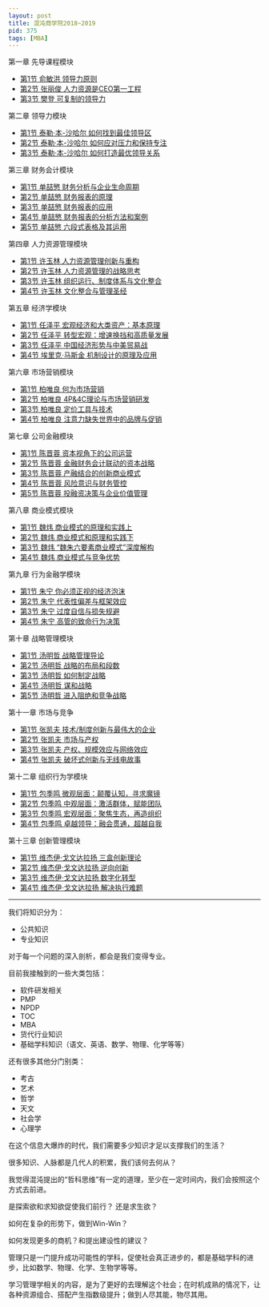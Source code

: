 ```yaml
---
layout: post
title: 混沌商学院2018~2019
pid: 375
tags: [MBA]
---
```


第一章 先导课程模块
+ [第1节 俞敏洪 领导力原则]()
+ [第2节 张丽俊 人力资源是CEO第一工程]()
+ [第3节 樊登 可复制的领导力]()

第二章 领导力模块
+ [第1节 泰勒·本-沙哈尔 如何找到最佳领导区](http://www.baoguoding.com/2018/04/274-tal.html)
+ [第2节 泰勒·本-沙哈尔 如何应对压力和保持专注]()
+ [第3节 泰勒·本-沙哈尔 如何打造最优领导关系]()

第三章 财务会计模块
+ [第1节 单喆慜 财务分析与企业生命周期](http://www.baoguoding.com/2018/10/300-xcw01.html)
+ [第2节 单喆慜 财务报表的原理](http://www.baoguoding.com/2018/10/301-xcw02.html)
+ [第3节 单喆慜 财务报表的应用](http://www.baoguoding.com/2018/10/302-xcw03.html)
+ [第4节 单喆慜 财务报表的分析方法和案例](http://www.baoguoding.com/2018/10/303-xcw04.html)
+ [第5节 单喆慜 六段式表格及其运用](http://www.baoguoding.com/2018/10/304-xcw05.html)

第四章 人力资源管理模块
+ [第1节 许玉林 人力资源管理创新与重构](http://www.baoguoding.com/2018/10/305-xyl01.html)
+ [第2节 许玉林 人力资源管理的战略思考](http://www.baoguoding.com/2018/10/306-xyl02.html)
+ [第3节 许玉林 组织运行、制度体系与文化整合](http://www.baoguoding.com/2018/10/307-xyl03.html)
+ [第4节 许玉林 文化整合与管理圣经](http://www.baoguoding.com/2018/11/308-xyl04.html)

第五章 经济学模块
+ [第1节 任泽平 宏观经济和大类资产：基本原理]()
+ [第2节 任泽平 转型宏观：增速换挡和高质量发展]()
+ [第3节 任泽平 中国经济形势与中美贸易战]()
+ [第4节 埃里克·马斯金 机制设计的原理及应用]()

第六章 市场营销模块
+ [第1节 柏唯良 何为市场营销](http://www.baoguoding.com/2018/11/309-marketing01.html)
+ [第2节 柏唯良 4P&4C理论与市场营销研发](http://www.baoguoding.com/2018/11/310-marketing02.html)
+ [第3节 柏唯良 定价工具与技术](http://www.baoguoding.com/2018/11/311-marketing03.html)
+ [第4节 柏唯良 注意力缺失世界中的品牌与促销](http://www.baoguoding.com/2018/11/312-marketing04.html)

第七章 公司金融模块
+ [第1节 陈晋蓉 资本视角下的公司运营](http://www.baoguoding.com/2018/10/292-gsjrx01.html)
+ [第2节 陈晋蓉 金融财务会计联动的资本战略](http://www.baoguoding.com/2018/10/293-gsjrx02.html)
+ [第3节 陈晋蓉 产融结合的创新商业模式](http://www.baoguoding.com/2018/10/294-gsjrx03.html)
+ [第4节 陈晋蓉 风险意识与财务管控](http://www.baoguoding.com/2018/10/295-gsjrx04.html)
+ [第5节 陈晋蓉 投融资决策与企业价值管理](http://www.baoguoding.com/2018/10/296-gsjrx05.html)

第八章 商业模式模块
+ [第1节 魏炜 商业模式的原理和实践上](http://www.baoguoding.com/2018/11/313-syms01.html)
+ [第2节 魏炜 商业模式和原理和实践下]()
+ [第3节 魏炜 “魏朱六要素商业模式”深度解构]()
+ [第4节 魏炜 商业模式与竞争优势]()

第九章 行为金融学模块
+ [第1节 朱宁 你必须正视的经济泡沫]()
+ [第2节 朱宁 代表性偏差与框架效应]()
+ [第3节 朱宁 过度自信与损失规避]()
+ [第4节 朱宁 高管的致命行为决策]()

第十章 战略管理模块
+ [第1节 汤明哲 战略管理导论]()
+ [第2节 汤明哲 战略的布局和段数]()
+ [第3节 汤明哲 如何制定战略]()
+ [第4节 汤明哲 谋和战略]()
+ [第5节 汤明哲 进入阻绝和竞争战略]()

第十一章 市场与竞争
+ [第1节 张凯夫 技术/制度创新与最伟大的企业]()
+ [第2节 张凯夫 市场与产权]()
+ [第3节 张凯夫 产权、规模效应与网络效应]()
+ [第4节 张凯夫 破坏式创新与无线电故事]()

第十二章 组织行为学模块
+ [第1节 包季鸣 微观层面：颠覆认知，寻求魔镜](http://www.baoguoding.com/2019/06/380-mba1201.html)
+ [第2节 包季鸣 中观层面：激活群体，赋能团队](http://www.baoguoding.com/2019/06/381-mba1202.html)
+ [第3节 包季鸣 宏观层面：聚焦生态，再造组织](http://www.baoguoding.com/2019/06/382-mba1203.html)
+ [第4节 包季鸣 卓越领导：融会贯通，超越自我](http://www.baoguoding.com/2019/06/383-mba1204.html)

第十三章 创新管理模块
+ [第1节 维杰伊·戈文达拉扬 三盒创新理论](http://www.baoguoding.com/2019/06/376-mba1301.html)
+ [第2节 维杰伊·戈文达拉扬 逆向创新](http://www.baoguoding.com/2019/06/377-mba1302.html)
+ [第3节 维杰伊·戈文达拉扬 数字化转型](http://www.baoguoding.com/2019/06/378-mba1303.html)
+ [第4节 维杰伊·戈文达拉扬 解决执行难题](http://www.baoguoding.com/2019/06/379-mba1304.html)

---

我们将知识分为：
+ 公共知识
+ 专业知识

对于每一个问题的深入剖析，都会是我们变得专业。

目前我接触到的一些大类包括：
+ 软件研发相关
+ PMP
+ NPDP
+ TOC
+ MBA
+ 货代行业知识
+ 基础学科知识（语文、英语、数学、物理、化学等等）

还有很多其他分门别类：
+ 考古
+ 艺术
+ 哲学
+ 天文
+ 社会学
+ 心理学

在这个信息大爆炸的时代，我们需要多少知识才足以支撑我们的生活？

很多知识、人脉都是几代人的积累，我们该何去何从？

我觉得混沌提出的“哲科思维”有一定的道理，至少在一定时间内，我们会按照这个方式去前进。

是探索欲和求知欲促使我们前行？ 还是求生欲？

如何在复杂的形势下，做到Win-Win？

如何发现更多的商机？和提出建设性的建议？

管理只是一门提升成功可能性的学科，促使社会真正进步的，都是基础学科的进步，比如数学、物理、化学、生物学等等。

学习管理学相关的内容，是为了更好的去理解这个社会；在时机成熟的情况下，让各种资源组合、搭配产生指数级提升；做到人尽其能，物尽其用。